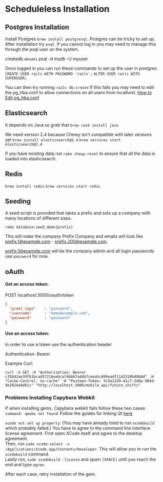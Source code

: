 # Scheduleless Installation

## Postgres Installation

Install Postgres `brew install postgresql`. Postgres can be tricky to set up. After installation try
`psql`. If you cannot log in you may need to manage this through the psql user
on the system.

createdb `whoami`
psql -d mydb -U myuser

Once logged in you can run these commands to set up the user in postgres.
`CREATE USER rails WITH PASSWORD 'rails';`
`ALTER USER rails WITH SUPERUSER;`

You can then try running `rails db:create` If this fails you may need to edit
the pg_hba.conf to allow connections on all users from localhost.
[How to Edit pg_hba.conf](https://www.postgresql.org/docs/9.1/static/auth-pg-hba-conf.html)

## Elasticsearch

It depends on Java so grab that
`brew cask install java`

We need version 2.4 because Chewy isn't compatible with later versions yet
`brew install elasticsearch@2.4`
`brew services start elasticsearch@2.4`

If you have existing data run `rake chewy:reset` to ensure that all the data is
loaded into elasticsearch.

## Redis

`brew install redis`
`brew services start redis`

## Seeding

A seed script is provided that takes a prefix and sets up a company with many
locations of different sizes.

`rake database:seed_demo[prefix]`

This will make the company Prefix Company and emails will look like
prefix.1@example.com - prefix.200@example.com.

prefix.1@example.com will be the company admin and all login passwords use
`password` for now.

## oAuth

#### Get an access token:

POST localhost:3000/oauth/token

```json
{
  "grant_type"    : "password",
  "username"      : "demo@example.com",
  "password"      : "password"
}
```

#### Use an access token:

In order to use a token use the authentication header

Authentication: Bearer <TokenGoeshere>

Example Curl:
```
curl -X GET -H "Authorization: Bearer c35042ae39fb1bcad57216eebcafdb6b7addb7ceea5cd99eadf11d2310b48b8d" -H "Cache-Control: no-cache" -H "Postman-Token: 5c9a1329-41c7-2d0a-904d-9e2024a9d61c" "http://localhost:3000/mobile_api/future_shifts"
```

### Problems Installing Capybara Webkit
If when installing gems, Capybara webkit fails follow these two cases:  
`command: qmake not found`: Follow the guides for linking Qt [here](https://github.com/thoughtbot/capybara-webkit/wiki/Installing-Qt-and-compiling-capybara-webkit)

`xcode not set up properly`: (You may have already tried to run `xcodebuild` which probably failed.) You have to agree to the command line interface license agreement. First open XCode itself and agree to the desktop agreement.  
Then, run `sudo xcode-select -s /Applications/Xcode.app/Contents/Developer`. This will allow you to run the `xcodebuild` command.  
Lastly run, `sudo xcodebuild -license` and spam `[SPACE]` until you reach the end and type `agree`.

After each case, retry installation of the gem.
